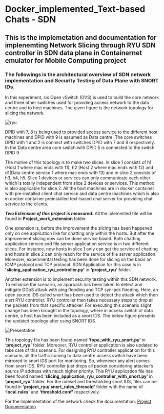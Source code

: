 # Docker_implemented_Text-based Chats - SDN 

## This is the implemetation and documentation for implenemting Network Slicing through RYU SDN controller in SDN data plane in Containernet emulator for Mobile Computing project

### The followings is the architectural overview of SDN network implementation and Security Testing of Data Plane with SNORT IDs.

In this experiment, six Open vSwitch (OVS) is used to build the core network and three other switches used for
providing access network to the data centre and to host machines. The given figure is the network topology for slicing the network.


![ryu](https://user-images.githubusercontent.com/57096728/145975643-7b7f7a0c-4182-42b4-a3d4-18202eca5675.JPG)


DPID with 7, 8 is being used to provided access service to the different host machines and DPID with 9 is assumed as
Data centre. The core switches DPID with 1 and 2 is connect with switches DPID with 7 and 8 respectively. In the Data centre area core switch with DPID 5 is connected to the switch DPID 9.

The motive of this topology is to make two slices. In slice 1 consists of h1 (Host 1 where mac ends with 11), h2
(Host 2 where mac ends with 12) and d1(Data centre service 1 where mac ends with 13) and in slice 2 consists
of h3, h4, h5. Slice 1 devices or services can only communicate each other which is totally independent from
slice 2 devices or services. This method is also applicable for slice 2. All the host machines are in docker container with pre-installed client chat service and data centre machines which is also in docker container preinstalled text-based chat server for providing chat service to the clients.

***Two Extension of this project is measured.***
All the iplemented file will be found in **Project_work_extension** folder.

One extension is, before the improvement the slicing has been happened only on one application like for chatting only within the hosts. But after the improvement slicing now can be done service based. Both chatting application service and file server application service is in two different slices. For instance, now hosts
in slice 1 only can get the service of chatting and hosts in slice 2 can only reach for the
service of file server application. Moreover, experimental testing has been done for slicing on
the basis on ICMP protocol and TCP protocol. SDN Application for this case is in **'slicing_application_ryu_controller.py'** in **‘project_ryu’** folder.

Another extension is to implement security testing within this SDN network. To enhance the scenario,  an approach has been taken to detect and mitigate DDoS
attack with ping flooding and TCP syn-ack flooding. Here, an open source IDS called snort has
been used to detect the attack which then alert RYU controller. RYU controller then takes
necessary steps to drop all the packets from that specific attacker. For executing this scenario
slight change has been brought in the topology, where in access switch of data centre, a host
has been included as a snort IDS. The below figure presents the updated topology after using SNORT IDS.

![Presentation](https://user-images.githubusercontent.com/57096728/145975613-861789a0-2c36-448f-bf31-596b71078f55.jpg)

This topology file has been found named **‘topo_with_ryu_snort.py’** in **‘project_ryu’** folder. Moreover, RYU controller application is also updated to take care of this scenario. For designing RYU controller application for this scenario, all the traffic coming to data centre
access switch have been mirrored to snort IDS port for monitoring. So, whenever any alert
comes from snort IDS, RYU controller just drops all packet considering attacker’s source IP
address with much higher priority. This RYU application file has been found named
**‘slicing_application_ryu_controller_with_snort.py’** in **‘project_ryu’** folder. For the ruleset and
thresholding snort IDS, files can be found in **‘project_ryu/ snort_rules_thresold’** folder with the
name of **‘local.rules’** and **‘threshold.conf’** respectively. 



For the Implementation of the network check the documentation: [Project Documentation](https://github.com/sudo-riyad/RYU-SDN-contoller-in-CORE/blob/cc64d009d620c4626b2264d7d2c1c59770244a85/Documentation/IndividualProject_Islam_Riyad-Ul-_1324662.pdf)
